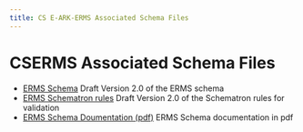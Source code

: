 ```yaml
---
title: CS E-ARK-ERMS Associated Schema Files
---
```

CSERMS Associated Schema Files
=======================

- [ERMS Schema](./ERMS.xsd)
  Draft Version 2.0 of the ERMS schema
- [ERMS Schematron rules](./ERMS.sch)
  Draft Version 2.0 of the Schematron rules for validation
- [ERMS Schema Doumentation (pdf)](./ERMS_Schema_Documentation/pdf/ERMS.pdf)
  ERMS Schema documentation in pdf
